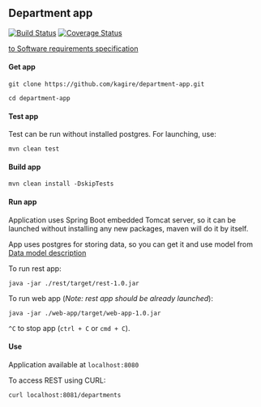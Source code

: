 ## Department app

[![Build Status](https://travis-ci.com/kagire/department-app.svg?branch=main)](https://travis-ci.com/kagire/department-app)
[![Coverage Status](https://coveralls.io/repos/github/kagire/department-app/badge.svg?branch=main)](https://coveralls.io/github/kagire/department-app?branch=main)

[to Software requirements specification](documentation/Software%20Requirements%20Specification.md)

#### Get app

```
git clone https://github.com/kagire/department-app.git
```
```
cd department-app
```

#### Test app

Test can be run without installed postgres. For launching, use:  

```
mvn clean test
```

#### Build app

```
mvn clean install -DskipTests
```

#### Run app

Application uses Spring Boot embedded Tomcat server, so it can be launched without installing any
new packages, maven will do it by itself.  

App uses postgres for storing data, so you can get it and use model from [Data model description](documentation/Data%20model%20decription.md)  

To run rest app:  

```
java -jar ./rest/target/rest-1.0.jar
```

To run web app (_Note: rest app should be already launched_):  

```
java -jar ./web-app/target/web-app-1.0.jar
```

`^C` to stop app (`ctrl + C` or `cmd + C`).

#### Use

Application available at `localhost:8080`  

To access REST using CURL:  

```
curl localhost:8081/departments
```
